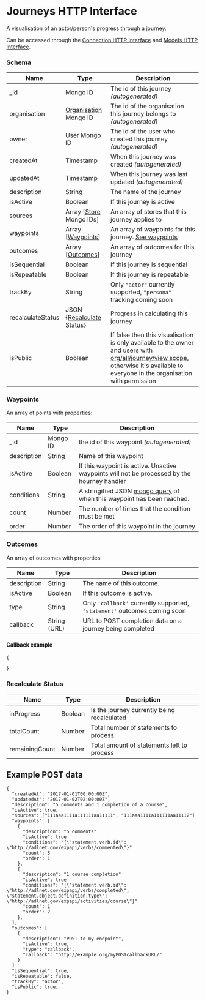 ---
---

# Journeys HTTP Interface

A visualisation of an actor/person's progress through a journey.

Can be accessed through the [Connection HTTP Interface](../http-connection) and [Models HTTP Interface](../http-models).

### Schema

Name | Type | Description
--- | --- | ---
_id | Mongo ID | The id of this journey _(autogenerated)_
organisation| [Organisation](../http-organisations#schema) Mongo ID | The id of the organisation this journey belongs to _(autogenerated)_
owner | [User](../http-users#schema) Mongo ID | The id of the user who created this journey _(autogenerated)_
createdAt |  Timestamp | When this journey was created _(autogenerated)_
updatedAt |  Timestamp | When this journey was last updated _(autogenerated)_
description | String | The name of the journey
isActive| Boolean | If this journey is active
sources| Array [[Store](../http-stores#schema) Mongo IDs] | An array of stores that this journey applies to
waypoints | Array [[Waypoints](#waypoints)] | An array of waypoints for this journey. [See waypoints](#waypoints)
outcomes | Array [[Outcomes](#outcomes)] | An array of outcomes for this journey
isSequential | Boolean | If this journey is sequential
isRepeatable | Boolean | If this journey is repeatable
trackBy | String | Only `"actor"` currently supported, `"persona"` tracking coming soon
recalculateStatus | JSON {[Recalculate Status](#recalculate-status)} |  Progress in calculating this journey
isPublic | Boolean | If false then this visualisation is only available to the owner and users with [org/all/journey/view scope](../http-roles/#organisation-scopes), otherwise it's available to everyone in the organisation with permission

### Waypoints

An array of points with properties: 

Name | Type | Description
--- | --- | ---
_id | Mongo ID | the id of this waypoint _(autogenerated)_
description | String | Name of this waypoint 
isActive | Boolean | If this waypoint is active. Unactive waypoints will not be processed by the hourney handler
conditions | String | A stringified JSON [mongo query](https://docs.mongodb.com/manual/tutorial/query-documents/) of when this waypoint has been reached.
count | Number | The number of times that the condition must be met
order | Number | The order of this waypoint in the journey

### Outcomes

An array of outcomes with properties:

Name | Type | Description
--- | --- | ---
description | String | The name of this outcome.
isActive | Boolean | If this outcome is active.
type | String | Only `'callback'` currently supported, `'statement'` outcomes coming soon
callback | String (URL) |  URL to POST completion data on a journey being completed

#### Callback example

```
{

}
```


### Recalculate Status

Name | Type | Description
--- | --- | ---
inProgress | Boolean | Is the journey currently being recalculated
totalCount | Number | Total number of statements to process
remainingCount | Number | Total amount of statements left to process



## Example POST data

```
{
  "createdAt": "2017-01-01T00:00:00Z",
  "updatedAt": "2017-01-02T02:00:00Z",
  "description": "5 comments and 1 completion of a course",
  "isActive": true,
  "sources": ["111aaa1111a111111aa11111", "111aaa1111a111111aa11112"]
  "waypoints": [
    {
      "description": "5 comments"
      "isActive": true
      "conditions": "{\"statement.verb.id\": \"http://adlnet.gov/expapi/verbs/commented\"}"
      "count": 5
      "order": 1
    },
    {
      "description": "1 course completion"
      "isActive": true
      "conditions": "{\"statement.verb.id\": \"http://adlnet.gov/expapi/verbs/completed\", \"statement.object.definition.type\": \"http://adlnet.gov/expapi/activities/course\"}"
      "count": 1
      "order": 2
    },
  ],
  "outcomes": [
    {
      "description": "POST to my endpoint",
      "isActive": true,
      "type": "callback",
      "callback": "http://example.org/myPOSTcallbackURL/"
    }
  ]
  "isSequential": true,
  "isRepeatable": false,
  "trackBy": "actor",
  "isPublic": true,
}
```

